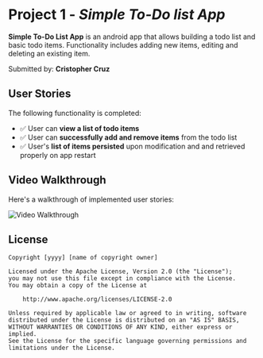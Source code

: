 # Project 1 - *Simple To-Do list App*

**Simple To-Do List App** is an android app that allows building a todo list and basic todo items. Functionality includes adding new items, editing and deleting an existing item.

Submitted by: **Cristopher Cruz**

## User Stories

The following functionality is completed:

* ✅ User can **view a list of todo items**
* ✅ User can **successfully add and remove items** from the todo list
* ✅ User's **list of items persisted** upon modification and and retrieved properly on app restart

## Video Walkthrough

Here's a walkthrough of implemented user stories:

<img src='http://g.recordit.co/iKXs45grVR.gif' title='Video Walkthrough' width='' alt='Video Walkthrough' />


## License

    Copyright [yyyy] [name of copyright owner]

    Licensed under the Apache License, Version 2.0 (the "License");
    you may not use this file except in compliance with the License.
    You may obtain a copy of the License at

        http://www.apache.org/licenses/LICENSE-2.0

    Unless required by applicable law or agreed to in writing, software
    distributed under the License is distributed on an "AS IS" BASIS,
    WITHOUT WARRANTIES OR CONDITIONS OF ANY KIND, either express or implied.
    See the License for the specific language governing permissions and
    limitations under the License.
